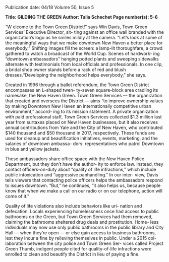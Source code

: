 Publication date: 04/18
Volume 50, Issue 5

**Title: GILDING THE GREEN**
**Author: Talia Schechet**
**Page number(s): 5-6**

“W
elcome to the Town Green 
District!” says Win Davis, Town 
Green Services’ Executive Director, sit-
ting against an office wall branded with the organization’s 
logo as he smiles mildly at the camera. “Let’s look at some 
of the meaningful ways that we make downtown New 
Haven a better place for everybody.” Shifting images fill 
the screen: a lamp-lit thoroughfare, a crowd gathered to 
watch a broadcast of the World Cup. Scenes of hardwork-
ing “downtown ambassadors” hanging potted plants and 
sweeping sidewalks alternate with testimonials from local 
officials and professionals. In one clip, a bridal shop owner 
stands before a rack of red and blush dresses.“Developing 
the neighborhood helps everybody,” she says.

Created in 1996 through a ballot referendum, the 
Town Green District encompasses an L-shaped twen-
ty-seven square-block area cradling its namesake, the New 
Haven Green. Town Green Services –– the organization 
that created and oversees the District –– aims “to improve 
ownership values by making Downtown New Haven an 
internationally competitive urban environment,” accord-
ing to its mission statement. A private organization with 
paid professional staff, Town Green Services collected 
$1.3 million last year from surtaxes placed on New Haven 
businesses, but it also receives annual contributions from 
Yale and the City of New Haven, who contributed $140 
thousand and $50 thousand in 2017, respectively. These 
funds are used for cleanup and beautification initiatives, 
events, marketing, and the salaries of downtown ambassa-
dors: representatives who patrol Downtown in blue and 
yellow jackets.

These ambassadors share office space with the New 
Haven Police Department, but they don’t have the author-
ity to enforce law. Instead, they contact officers-on-duty 
about “quality of life infractions,” which include public 
intoxication and “aggressive panhandling.” In our inter-
view, Davis tells viewers that contacting police officers 
helps the ambassadors respond to issues downtown. “But,” 
he continues, “it also helps us, because people know that 
when we make a call on our radio or on our telephone, 
action will come of it.”

 Quality of life violations also include behaviors like uri-
nation and defecation. Locals experiencing homelessness 
once had access to public bathrooms on the Green, but 
Town Green Services had them removed, claiming the 
bathrooms sheltered drug deals and prostitution. Home-
less individuals may now use only public bathrooms in the 
public library and City Hall –– when they’re open –– or 
else gain access to business bathrooms, lest they incur a 
fine by relieving themselves in public. Under a 2015 col-
laboration between the city police and Town Green Ser-
vices called Project Green Thumb, indigent people cited 
for quality-of-life infractions were enrolled to clean and 
beautify the District in lieu of paying a fine.